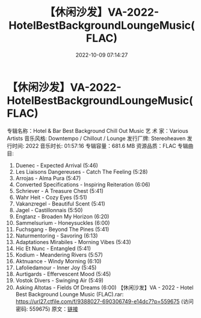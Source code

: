 ﻿---
title: 【休闲沙发】VA-2022-HotelBestBackgroundLoungeMusic(FLAC)
date: 2022-10-09 07:14:27
categories: 古典音乐、新世纪、纯音雅乐
tags: 纯音雅乐
---
# 【休闲沙发】VA-2022-HotelBestBackgroundLoungeMusic(FLAC)

专辑名称：Hotel & Bar Best Background Chill Out Music
艺 术 家：Various Artists
音乐风格: Downtempo / Chillout / Lounge
发行厂牌: Stereoheaven
发行时间: 2022
音乐时长: 01:57:16
专辑容量：681.6 MB
资源品质：FLAC
专辑曲目:
01. Duenec - Expected Arrival (5:46)
02. Les Liaisons Dangereuses - Catch The Feeling (5:28)
03. Arrojas - Alma Pura (5:47)
04. Converted Specifications - Inspiring Reiteration
(6:06)
05. Schriever - A Treasure Chest (5:41)
06. Wahr Heit - Cozy Eyes (5:51)
07. Vakanzregel - Beautiful Scent (5:41)
08. Jagel - Castillonnais (5:50)
09. Engtanz - Broaden My Horizon (6:20)
10. Sammelsurium - Honeysuckles (6:00)
11. Fuchsgang - Beyond The Pines (5:41)
12. Naturmentoring - Savoring (6:13)
13. Adaptationes Mirabiles - Morning Vibes (5:43)
14. Hic Et Nunc - Entangled (5:41)
15. Kodium - Meandering Rivers (5:57)
16. Aktnuance - Windy Morning (6:10)
17. Lafoliedamour - Inner Joy (5:45)
18. Aurtigards - Effervescent Mood (5:45)
19. Vostok Divers - Swinging Air (5:49)
20. Asking Altotas - Fields Of Dreams (6:00)
【休闲沙发】VA - 2022 - Hotel Best Background
Lounge Music (FLAC).rar: https://url27.ctfile.com/f/9388027-690306749-e14dc7?p=559675
(访问密码: 559675)
原文：[链接](https://blog.sina.com.cn/s/blog_1647c7e7601030ztp.html)